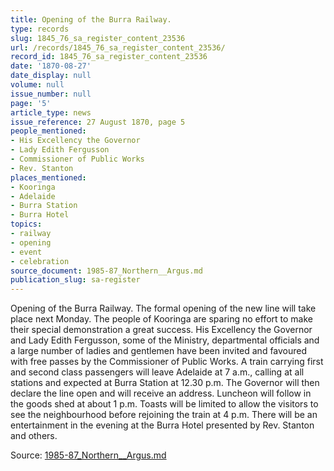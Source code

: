 ```yaml
---
title: Opening of the Burra Railway.
type: records
slug: 1845_76_sa_register_content_23536
url: /records/1845_76_sa_register_content_23536/
record_id: 1845_76_sa_register_content_23536
date: '1870-08-27'
date_display: null
volume: null
issue_number: null
page: '5'
article_type: news
issue_reference: 27 August 1870, page 5
people_mentioned:
- His Excellency the Governor
- Lady Edith Fergusson
- Commissioner of Public Works
- Rev. Stanton
places_mentioned:
- Kooringa
- Adelaide
- Burra Station
- Burra Hotel
topics:
- railway
- opening
- event
- celebration
source_document: 1985-87_Northern__Argus.md
publication_slug: sa-register
---
```


Opening of the Burra Railway.   The formal opening of the new line will take place next Monday.  The people of Kooringa are sparing no effort to make their special demonstration a great success.  His Excellency the Governor and Lady Edith Fergusson, some of the Ministry, departmental officials and a large number of ladies and gentlemen have been invited and favoured with free passes by the Commissioner of Public Works.  A train carrying first and second class passengers will leave Adelaide at 7 a.m., calling at all stations and expected at Burra Station at 12.30 p.m.  The Governor will then declare the line open and will receive an address.  Luncheon will follow in the goods shed at about 1 p.m.  Toasts will be limited to allow the visitors to see the neighbourhood before rejoining the train at 4 p.m.  There will be an entertainment in the evening at the Burra Hotel presented by Rev. Stanton and others.

Source: [1985-87_Northern__Argus.md](/downloads/markdown/1985-87_Northern__Argus.md)
